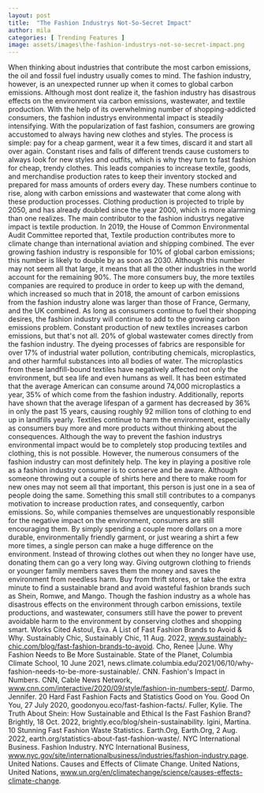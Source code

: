 ```yaml
---
layout: post
title:  "The Fashion Industrys Not-So-Secret Impact"
author: mila
categories: [ Trending Features ]
image: assets/images\the-fashion-industrys-not-so-secret-impact.png
---
```


When thinking about industries that contribute the most carbon emissions, the oil and fossil fuel industry usually comes to mind. The fashion industry, however, is an unexpected runner up when it comes to global carbon emissions. Although most dont realize it, the fashion industry has disastrous effects on the environment via carbon emissions, wastewater, and textile production. With the help of its overwhelming number of shopping-addicted consumers, the fashion industrys environmental impact is steadily intensifying. 
With the popularization of fast fashion, consumers are growing accustomed to always having new clothes and styles. The process is simple: pay for a cheap garment, wear it a few times, discard it and start all over again. Constant rises and falls of different trends cause customers to always look for new styles and outfits, which is why they turn to fast fashion for cheap, trendy clothes. This leads companies to increase textile, goods, and merchandise production rates to keep their inventory stocked and prepared for mass amounts of orders every day. These numbers continue to rise, along with carbon emissions and wastewater that come along with these production processes. Clothing production is projected to triple by 2050, and has already doubled since the year 2000, which is more alarming than one realizes.
The main contributor to the fashion industrys negative impact is textile production. In 2019, the House of Common Environmental Audit Committee reported that, Textile production contributes more to climate change than international aviation and shipping combined. The ever growing fashion industry is responsible for 10% of global carbon emissions; this number is likely to double by as soon as 2030. Although this number may not seem all that large, it means that all the other industries in the world account for the remaining 90%. The more consumers buy, the more textiles companies are required to produce in order to keep up with the demand, which increased so much that in 2018, the amount of carbon emissions from the fashion industry alone was larger than those of France, Germany, and the UK combined. As long as consumers continue to fuel their shopping desires, the fashion industry will continue to add to the growing carbon emissions problem.
Constant production of new textiles increases carbon emissions, but that's not all. 20% of global wastewater comes directly from the fashion industry. The dyeing processes of fabrics are responsible for over 17% of industrial water pollution, contributing chemicals, microplastics, and other harmful substances into all bodies of water. The microplastics from these landfill-bound textiles have negatively affected not only the environment, but sea life and even humans as well. It has been estimated that the average American can consume around 74,000 microplastics a year, 35% of which come from the fashion industry. Additionally, reports have shown that the average lifespan of a garment has decreased by 36% in only the past 15 years, causing roughly 92 million tons of clothing to end up in landfills yearly. Textiles continue to harm the environment, especially as consumers buy more and more products without thinking about the consequences. 
Although the way to prevent the fashion industrys environmental impact would be to completely stop producing textiles and clothing, this is not possible. However, the numerous consumers of the fashion industry can most definitely help. The key in playing a positive role as a fashion industry consumer is to conserve and be aware. Although someone throwing out a couple of shirts here and there to make room for new ones may not seem all that important, this person is just one in a sea of people doing the same. Something this small still contributes to a companys motivation to increase production rates, and consequently, carbon emissions. So, while companies themselves are unquestionably responsible for the negative impact on the environment, consumers are still encouraging them. By simply spending a couple more dollars on a more durable, environmentally friendly garment, or just wearing a shirt a few more times, a single person can make a huge difference on the environment. Instead of throwing clothes out when they no longer have use, donating them can go a very long way. Giving outgrown clothing to friends or younger family members saves them the money and saves the environment from needless harm. Buy from thrift stores, or take the extra minute to find a sustainable brand and avoid wasteful fashion brands such as Shein, Romwe, and Mango. Though the fashion industry as a whole has disastrous effects on the environment through carbon emissions, textile productions, and wastewater, consumers still have the power to prevent avoidable harm to the environment by conserving clothes and shopping smart. 
Works Cited
Astoul, Eva. A List of Fast Fashion Brands to Avoid & Why. Sustainably Chic, Sustainably Chic, 11 Aug. 2022, www.sustainably-chic.com/blog/fast-fashion-brands-to-avoid. 
Cho, Renee |June. Why Fashion Needs to Be More Sustainable. State of the Planet, Columbia Climate School, 10 June 2021, news.climate.columbia.edu/2021/06/10/why-fashion-needs-to-be-more-sustainable/. 
CNN. Fashion's Impact in Numbers. CNN, Cable News Network, www.cnn.com/interactive/2020/09/style/fashion-in-numbers-sept/. 
Darmo, Jennifer. 20 Hard Fast Fashion Facts and Statistics Good on You. Good On You, 27 July 2020, goodonyou.eco/fast-fashion-facts/. 
Fuller, Kylie. The Truth About Shein: How Sustainable and Ethical Is the Fast Fashion Brand? Brightly, 18 Oct. 2022, brightly.eco/blog/shein-sustainability. 
Igini, Martina. 10 Stunning Fast Fashion Waste Statistics. Earth.Org, Earth.Org, 2 Aug. 2022, earth.org/statistics-about-fast-fashion-waste/. 
NYC International Business. Fashion Industry. NYC International Business, www.nyc.gov/site/internationalbusiness/industries/fashion-industry.page. 
United Nations. Causes and Effects of Climate Change. United Nations, United Nations, www.un.org/en/climatechange/science/causes-effects-climate-change. 


